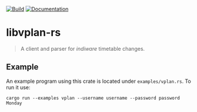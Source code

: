 [![Build][build-img]][build-url]
[![Documentation][docs-img]][docs-url]

# libvplan-rs

> A client and parser for *indiware* timetable changes.

## Example

An example program using this crate is located under `examples/vplan.rs`. To run it use:

```
cargo run --examples vplan --username username --password password Monday
```

[build-img]: https://travis-ci.com/fschillerg/libvplan-rs.svg?branch=master
[build-url]: https://travis-ci.com/fschillerg/libvplan-rs
[docs-img]: https://img.shields.io/badge/docs-master-blue.svg?colorB=4d76ae
[docs-url]: https://fschillerg.github.io/libvplan-rs/libvplan
